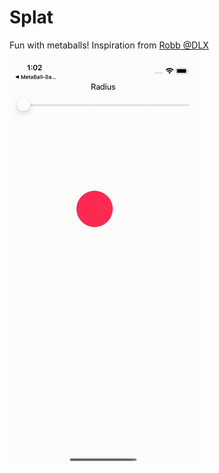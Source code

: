 # Splat
Fun with metaballs! Inspiration from [Robb @DLX](https://twitter.com/DLX)

<img src="https://raw.githubusercontent.com/Elichartnett/Splat/main/splat.gif" alt="1" width="300"/>
